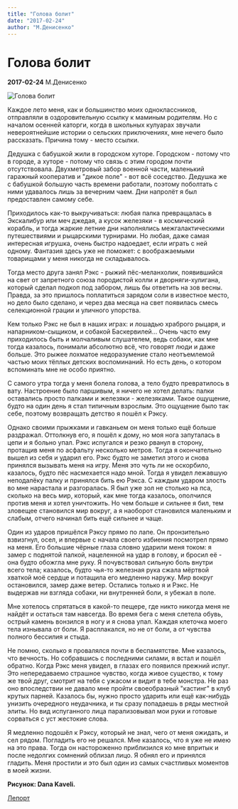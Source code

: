 ```yaml
---
title: "Голова болит"
date: "2017-02-24"
author: "М.Денисенко"
---
```


# Голова болит

**2017-02-24** М.Денисенко

![Голова болит](https://scontent-frt3-1.xx.fbcdn.net/v/t31.0-0/q86/p180x540/16422414_1638825022801352_1148769720329350116_o.jpg?oh=2a1df5f399325fe6128d82c60bc98496&oe=592D60C0)

Каждое лето меня, как и большинство моих одноклассников, отправляли в оздоровительную ссылку к маминым родителям. Но с началом осенней каторги, когда в школьных кулуарах звучали невероятнейшие истории о сельских приключениях, мне нечего было рассказать. Причина тому - место ссылки.

Дедушка с бабушкой жили в городском хуторе. Городском - потому что в городе, а хуторе - потому что связь с этим городом почти отсутствовала. Двухметровый забор военной части, маленький гаражный кооператив и "дикое поле" - вот всё соседство. Дедушка же с бабушкой большую часть времени работали, поэтому поболтать с ними удавалось лишь за вечерним чаем. Дни напролёт я был предоставлен самому себе.

Приходилось как-то выкручиваться: любая палка превращалась в Экскалибур или меч джедая, а кусок железяки - в космический корабль, и тогда жаркие летние дни наполнялись межгалактическими путешествиями и рыцарскими турнирами. Но любая, даже самая интересная игрушка, очень быстро надоедает, если играть с ней одному. Фантазия здесь уже не поможет: с воображаемыми товарищами у меня никогда не складывалось.

Тогда место друга занял Рэкс - рыжий пёс-меланхолик, появившийся на свет от запретного союза породистой колли и дворняги-хулигана, который сделал подкоп под забором, лишь бы ответить на зов весны. Правда, за это пришлось поплатиться зарядом соли в известное место, но дело было сделано, и через два месяца на свет появилась смесь селекционной грации и уличного упорства.

Кем только Рэкс не был в наших играх: и лошадью храброго рыцаря, и напарником-сыщиком, и собакой Баскервилей... Очень часто ему приходилось быть и молчаливым слушателем, ведь собаки, как мне тогда казалось, понимали абсолютно всё, что говорят люди и даже больше. Это рыжее лохматое недоразумение стало неотъемлемой частью моих тёплых детских воспоминаний. Но есть день, о котором вспоминать мне не особо приятно.

С самого утра тогда у меня болела голова, а тело будто превратилось в вату. Настроение было паршивым, я ничего не хотел делать: палки оставались просто палками и железяки - железяками. Такое ощущение, будто на один день я стал типичным взрослым. Это ощущение было так себе, поэтому возвращать детство я пошёл к Рэксу.

Однако своими прыжками и гавканьем он меня только ещё больше раздражал. Оттолкнув его, я пошёл к дому, но моя нога запуталась в цепи и я больно упал. Рэкс испугался и резко рванул в сторону, протащив меня по асфальту несколько метров. Тогда я окончательно вышел из себя и ударил его. Рэкс будто не заметил этого и снова принялся вызывать меня на игру. Меня это чуть ли не оскорбило, казалось, будто пёс насмехается надо мной. Тогда я увидел лежавшую неподалёку палку и принялся бить ею Рэкса. С каждым ударом злость во мне нарастала и разгоралась. Я был уже зол не столько на пса, сколько на весь мир, который, как мне тогда казалось, ополчился против меня и хотел уничтожить. Но чем больше и сильнее я бил, тем зловещее становился мир вокруг, а я наоборот становился маленьким и слабым, отчего начинал бить ещё сильнее и чаще.

Один из ударов пришёлся Рэксу прямо по лапе. Он пронзительно взвизгнул, осел, и впервые с начала своего избиения посмотрел прямо на меня. Его большие чёрные глаза словно ударили меня током: я замер с поднятой палкой, нацеленной на удар в голову, и бросил её - она будто обожгла мне руку. Я почувствовал сильную боль внутри всего тела; казалось, будто чья-то железная рука сжала мёртвой хваткой моё сердце и потащила его медленно наружу. Мир вокруг остановился, замер даже ветер. Остались только я и Рэкс. Не выдержав ни взгляда собаки, ни внутренней боли, я убежал в поле.

Мне хотелось спрятаться в какой-то пещере, где никто никогда меня не найдёт и остаться там навсегда. Во время бега с меня слетела обувь, острый камень вонзился в ногу и я снова упал. Каждая клеточка моего тела изнывала от боли. Я расплакался, но не от боли, а от чувства полного бессилия и стыда.

Не помню, сколько я провалялся почти в беспамятстве. Мне казалось, что вечность. Но собравшись с последними силами, я встал и пошёл обратно. Когда Рэкс меня увидел, в глазах его появился прежний испуг. Это непередаваемо страшное чувство, когда живое существо, к тому же твой друг, смотрит на тебя с ужасом и видит в тебе монстра. Не раз оно впоследствии не давало мне пройти своеобразный "кастинг" в клуб крутых парней. Казалось бы, нужно просто ударить или ещё как-нибудь унизить очередного неудачника, и ты сразу попадаешь в ряды местной элиты. Но вид испуганного лица парализовывал мои руки и готовые сорваться с уст жестокие слова.

Я медленно подошёл к Рэксу, который не знал, чего от меня ожидать, и сел рядом. Погладить его не решался. Мне казалось, что я уже не имею на это права. Тогда он настороженно приблизился ко мне впритык и после недолгих сомнений облизал лицо. Я обнял его и принялся гладить. Меня простили и это был один из самых счастливых моментов в моей жизни.

**Рисунок: Dana Kaveli.**

[Лепорт](http://www.leport.com.ua/golova-bolyt/)